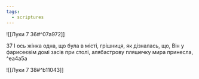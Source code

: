 ```yaml
---
tags:
  - scriptures
---
```


![[Луки 7 36#^07a972]]

37 І ось жінка одна, що була в місті, грішниця, як дізналась, що, Він у фарисеєвім домі засів при столі, алябастрову пляшечку мира принесла, ^ea4a5a

![[Луки 7 38#^b11043]]